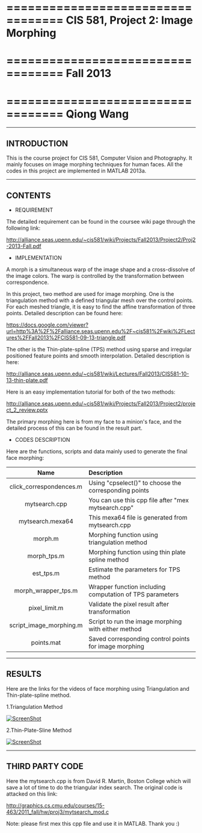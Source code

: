 
==================================
CIS 581, Project 2: Image Morphing
==================================
==================================
Fall 2013
==================================
==================================
Qiong Wang
==================================

---
INTRODUCTION
----

This is the course project for CIS 581, Computer Vision and Photography. 
It mainly focuses on image morphing techniques for human faces. All the codes in this project are implemented in MATLAB 2013a. 


---
CONTENTS
---

* REQUIREMENT

The detailed requirement can be found in the coursee wiki page through the following link:

http://alliance.seas.upenn.edu/~cis581/wiki/Projects/Fall2013/Project2/Proj2-2013-Fall.pdf

* IMPLEMENTATION

A morph is a simultaneous warp of the image shape and a cross-dissolve of the image colors. 
The warp is controlled by the transformation between correspondence.

In this project, two method are used for image morphing. One is the triangulation method with a defined triangular mesh 
over the control points. For each meshed triangle, it is easy to find the affine transformation of three points. Detailed
description can be found here:

https://docs.google.com/viewer?url=http%3A%2F%2Falliance.seas.upenn.edu%2F~cis581%2Fwiki%2FLectures%2FFall2013%2FCIS581-09-13-triangle.pdf

The other is the Thin-plate-spline (TPS) method using sparse and irregular positioned feature points and smooth interpolation. 
Detailed description is here:

http://alliance.seas.upenn.edu/~cis581/wiki/Lectures/Fall2013/CIS581-10-13-thin-plate.pdf

Here is an easy implementation tutorial for both of the two methods:

http://alliance.seas.upenn.edu/~cis581/wiki/Projects/Fall2013/Project2/project_2_review.pptx

The primary morphing here is from my face to a minion's face, and the detailed process of this can be found in the result part.

* CODES DESCRIPTION

Here are the functions, scripts and data mainly used to generate the final face morphing:

|         Name           |                      Description                         |
|:----------------------:|:---------------------------------------------------------|
| click_correspondences.m|  Using "cpselect()" to choose the corresponding points   |
|      mytsearch.cpp     |  You can use this cpp file after "mex mytsearch.cpp"     |
|    mytsearch.mexa64    |  This mexa64 file is generated from mytsearch.cpp        |
|          morph.m       |  Morphing function using triangulation method            |
|      morph_tps.m       |  Morphing function using thin plate spline method        |
|        est_tps.m       |  Estimate the parameters for TPS method                  |
| morph_wrapper_tps.m    |  Wrapper function including computation of TPS parameters|
|    pixel_limit.m       |  Validate the pixel result after transformation          |
| script_image_morphing.m|  Script to run the image morphing with either method     |
|       points.mat       |  Saved corresponding control points for image morphing   |

---
RESULTS
---
Here are the links for the videos of face morphing using Triangulation and Thin-plate-spline method.

1.Triangulation Method

[![ScreenShot](https://raw.github.com/GabriellaQiong/Project2-Pathtracer/master/10021534.PNG)](http://www.youtube.com/watch?v=W3h_t3rLg0Q&feature=youtu.be)

2.Thin-Plate-Sline Method

[![ScreenShot](https://raw.github.com/GabriellaQiong/Project2-Pathtracer/master/10021534.PNG)]()

---
THIRD PARTY CODE
---
Here the mytsearch.cpp is from David R. Martin, Boston College which will save a lot of time to do the triangular index search. The original code is attacked on this link:

http://graphics.cs.cmu.edu/courses/15-463/2011_fall/hw/proj3/mytsearch_mod.c

Note: please first mex this cpp file and use it in MATLAB. Thank you :)
